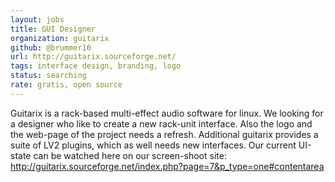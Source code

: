 ```yaml
---
layout: jobs
title: GUI Designer
organization: guitarix
github: @brummer10
url: http://guitarix.sourceforge.net/
tags: interface design, branding, logo
status: searching 
rate: gratis, open source
---
```


Guitarix is a rack-based multi-effect audio software for linux. 
We looking for a designer who like to create a new rack-unit interface. 
Also the logo and the web-page of the project needs a refresh. 
Additional guitarix provides a suite of LV2 plugins, which as well needs 
new interfaces. Our current UI-state can be watched here on our screen-shoot site:
http://guitarix.sourceforge.net/index.php?page=7&p_type=one#contentarea
